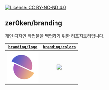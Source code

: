 [![License: CC BY-NC-ND 4.0](https://img.shields.io/badge/License-CC_BY--NC--ND_4.0-lightgrey.svg)](https://creativecommons.org/licenses/by-nc-nd/4.0/)

## zer0ken/branding

개인 디자인 작업물을 백업하기 위한 리포지토리입니다.

| [`branding/logo`](./logo2025/)                               | [`branding/colors`](./colors/)                                                    |
|:------------------------------------------------------------:|:---------------------------------------------------------------------------------:|
|[<img width="100" src="logo2025/logo2025-grad.png">](logo2025)|[<img src="https://img.shields.io/badge/Kyla%20Lilac-%23c18ee3-c18ee3">](colors)|

